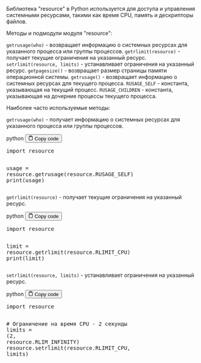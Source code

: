 <p>Библиотека "resource" в Python используется для доступа и управления системными ресурсами, такими как время CPU, память и дескрипторы файлов.</p>
<p>Методы и подмодули модуля "resource":</p>
<p><code>getrusage(who)</code> - возвращает информацию о системных ресурсах для указанного процесса или группы процессов.
<code>getrlimit(resource)</code> - получает текущие ограничения на указанный ресурс.
<code>setrlimit(resource, limits)</code> - устанавливает ограничения на указанный ресурс.
<code>getpagesize()</code> - возвращает размер страницы памяти операционной системы.
<code>getrusage()</code> - возвращает информацию о системных ресурсах для текущего процесса.
<code>RUSAGE_SELF</code> - константа, указывающая на текущий процесс.
<code>RUSAGE_CHILDREN</code> - константа, указывающая на дочерние процессы текущего процесса.</p>
<p>Наиболее часто используемые методы:</p>
<p><code>getrusage(who)</code> - получает информацию о системных ресурсах для указанного процесса или группы процессов.</p>
<div class="code-element">
<div class="lang-line">
  <text>python</text>
  <button class="copy-button"
          id="codeff662a707d265a24bf9e75097c69d673b"
          onclick="copyCode(codeff662a707d265a24bf9e75097c69d673, codeff662a707d265a24bf9e75097c69d673b)">
    <svg stroke="currentColor"
         fill="none"
         stroke-width="2"
         viewBox="0 0 24 24"
         stroke-linecap="round"
         stroke-linejoin="round"
         class="h-4 w-4"
         height="1em"
         width="1em"
         xmlns="http://www.w3.org/2000/svg">
      <path d="M16 4h2a2 2 0 0 1 2 2v14a2 2 0 0 1-2 2H6a2 2 0 0 1-2-2V6a2 2 0 0 1 2-2h2"></path>
      <rect x="8" y="2" width="8" height="4" rx="1" ry="1"></rect>
    </svg>
    <text>Copy code</text>
  </button>

</div>
<div class="code" id="codeff662a707d265a24bf9e75097c69d673"><div class="highlight"><pre><span></span><span class="kn">import</span> <span class="nn">resource</span>

<span class="n">usage</span> <span class="o">=</span> <span class="n">resource</span><span class="o">.</span><span class="n">getrusage</span><span class="p">(</span><span class="n">resource</span><span class="o">.</span><span class="n">RUSAGE_SELF</span><span class="p">)</span>
<span class="nb">print</span><span class="p">(</span><span class="n">usage</span><span class="p">)</span>
</pre></div></div>
</div>

<p><code>getrlimit(resource)</code> - получает текущие ограничения на указанный ресурс.</p>
<div class="code-element">
<div class="lang-line">
  <text>python</text>
  <button class="copy-button"
          id="code2a5d2eb654bce2f5071664514e2ca416b"
          onclick="copyCode(code2a5d2eb654bce2f5071664514e2ca416, code2a5d2eb654bce2f5071664514e2ca416b)">
    <svg stroke="currentColor"
         fill="none"
         stroke-width="2"
         viewBox="0 0 24 24"
         stroke-linecap="round"
         stroke-linejoin="round"
         class="h-4 w-4"
         height="1em"
         width="1em"
         xmlns="http://www.w3.org/2000/svg">
      <path d="M16 4h2a2 2 0 0 1 2 2v14a2 2 0 0 1-2 2H6a2 2 0 0 1-2-2V6a2 2 0 0 1 2-2h2"></path>
      <rect x="8" y="2" width="8" height="4" rx="1" ry="1"></rect>
    </svg>
    <text>Copy code</text>
  </button>

</div>
<div class="code" id="code2a5d2eb654bce2f5071664514e2ca416"><div class="highlight"><pre><span></span><span class="kn">import</span> <span class="nn">resource</span>

<span class="n">limit</span> <span class="o">=</span> <span class="n">resource</span><span class="o">.</span><span class="n">getrlimit</span><span class="p">(</span><span class="n">resource</span><span class="o">.</span><span class="n">RLIMIT_CPU</span><span class="p">)</span>
<span class="nb">print</span><span class="p">(</span><span class="n">limit</span><span class="p">)</span>
</pre></div></div>
</div>

<p><code>setrlimit(resource, limits)</code> - устанавливает ограничения на указанный ресурс.</p>
<div class="code-element">
<div class="lang-line">
  <text>python</text>
  <button class="copy-button"
          id="code5b563a470eba06856d527f2cefc7d1b7b"
          onclick="copyCode(code5b563a470eba06856d527f2cefc7d1b7, code5b563a470eba06856d527f2cefc7d1b7b)">
    <svg stroke="currentColor"
         fill="none"
         stroke-width="2"
         viewBox="0 0 24 24"
         stroke-linecap="round"
         stroke-linejoin="round"
         class="h-4 w-4"
         height="1em"
         width="1em"
         xmlns="http://www.w3.org/2000/svg">
      <path d="M16 4h2a2 2 0 0 1 2 2v14a2 2 0 0 1-2 2H6a2 2 0 0 1-2-2V6a2 2 0 0 1 2-2h2"></path>
      <rect x="8" y="2" width="8" height="4" rx="1" ry="1"></rect>
    </svg>
    <text>Copy code</text>
  </button>

</div>
<div class="code" id="code5b563a470eba06856d527f2cefc7d1b7"><div class="highlight"><pre><span></span><span class="kn">import</span> <span class="nn">resource</span>

<span class="c1"># Ограничение на время CPU - 2 секунды</span>
<span class="n">limits</span> <span class="o">=</span> <span class="p">(</span><span class="mi">2</span><span class="p">,</span> <span class="n">resource</span><span class="o">.</span><span class="n">RLIM_INFINITY</span><span class="p">)</span>
<span class="n">resource</span><span class="o">.</span><span class="n">setrlimit</span><span class="p">(</span><span class="n">resource</span><span class="o">.</span><span class="n">RLIMIT_CPU</span><span class="p">,</span> <span class="n">limits</span><span class="p">)</span>
</pre></div></div>
</div>